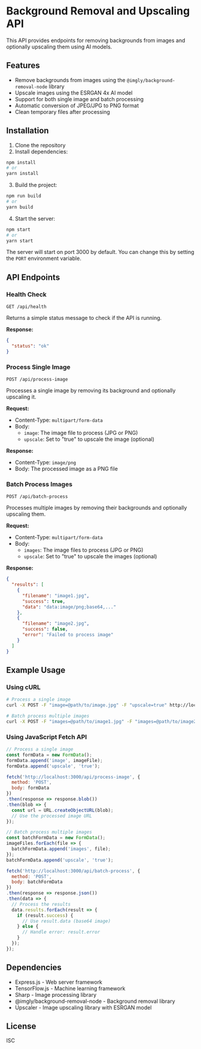 # Background Removal and Upscaling API

This API provides endpoints for removing backgrounds from images and optionally upscaling them using AI models.

## Features

- Remove backgrounds from images using the `@imgly/background-removal-node` library
- Upscale images using the ESRGAN 4x AI model
- Support for both single image and batch processing
- Automatic conversion of JPEG/JPG to PNG format
- Clean temporary files after processing

## Installation

1. Clone the repository
2. Install dependencies:

```bash
npm install
# or
yarn install
```

3. Build the project:

```bash
npm run build
# or
yarn build
```

4. Start the server:

```bash
npm start
# or
yarn start
```

The server will start on port 3000 by default. You can change this by setting the `PORT` environment variable.

## API Endpoints

### Health Check

```
GET /api/health
```

Returns a simple status message to check if the API is running.

**Response:**

```json
{
  "status": "ok"
}
```

### Process Single Image

```
POST /api/process-image
```

Processes a single image by removing its background and optionally upscaling it.

**Request:**

- Content-Type: `multipart/form-data`
- Body:
  - `image`: The image file to process (JPG or PNG)
  - `upscale`: Set to "true" to upscale the image (optional)

**Response:**

- Content-Type: `image/png`
- Body: The processed image as a PNG file

### Batch Process Images

```
POST /api/batch-process
```

Processes multiple images by removing their backgrounds and optionally upscaling them.

**Request:**

- Content-Type: `multipart/form-data`
- Body:
  - `images`: The image files to process (JPG or PNG)
  - `upscale`: Set to "true" to upscale the images (optional)

**Response:**

```json
{
  "results": [
    {
      "filename": "image1.jpg",
      "success": true,
      "data": "data:image/png;base64,..."
    },
    {
      "filename": "image2.jpg",
      "success": false,
      "error": "Failed to process image"
    }
  ]
}
```

## Example Usage

### Using cURL

```bash
# Process a single image
curl -X POST -F "image=@path/to/image.jpg" -F "upscale=true" http://localhost:3000/api/process-image --output processed.png

# Batch process multiple images
curl -X POST -F "images=@path/to/image1.jpg" -F "images=@path/to/image2.jpg" -F "upscale=true" http://localhost:3000/api/batch-process
```

### Using JavaScript Fetch API

```javascript
// Process a single image
const formData = new FormData();
formData.append('image', imageFile);
formData.append('upscale', 'true');

fetch('http://localhost:3000/api/process-image', {
  method: 'POST',
  body: formData
})
.then(response => response.blob())
.then(blob => {
  const url = URL.createObjectURL(blob);
  // Use the processed image URL
});

// Batch process multiple images
const batchFormData = new FormData();
imageFiles.forEach(file => {
  batchFormData.append('images', file);
});
batchFormData.append('upscale', 'true');

fetch('http://localhost:3000/api/batch-process', {
  method: 'POST',
  body: batchFormData
})
.then(response => response.json())
.then(data => {
  // Process the results
  data.results.forEach(result => {
    if (result.success) {
      // Use result.data (base64 image)
    } else {
      // Handle error: result.error
    }
  });
});
```

## Dependencies

- Express.js - Web server framework
- TensorFlow.js - Machine learning framework
- Sharp - Image processing library
- @imgly/background-removal-node - Background removal library
- Upscaler - Image upscaling library with ESRGAN model

## License

ISC 